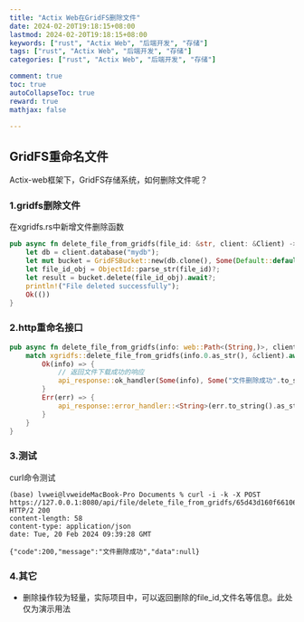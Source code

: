 ```yaml
---
title: "Actix Web在GridFS删除文件"
date: 2024-02-20T19:18:15+08:00
lastmod: 2024-02-20T19:18:15+08:00
keywords: ["rust", "Actix Web", "后端开发", "存储"]
tags: ["rust", "Actix Web", "后端开发", "存储"]
categories: ["rust", "Actix Web", "后端开发", "存储"]

comment: true
toc: true
autoCollapseToc: true
reward: true
mathjax: false

---
```


<!--more-->

## GridFS重命名文件


Actix-web框架下，GridFS存储系统，如何删除文件呢？


### 1.gridfs删除文件

在xgridfs.rs中新增文件删除函数

```rust
pub async fn delete_file_from_gridfs(file_id: &str, client: &Client) -> Result<(), Box<dyn std::error::Error>> {
	let db = client.database("mydb");
	let mut bucket = GridFSBucket::new(db.clone(), Some(Default::default()));
	let file_id_obj = ObjectId::parse_str(file_id)?;
	let result = bucket.delete(file_id_obj).await?;
	println!("File deleted successfully");
	Ok(())
}
```


### 2.http重命名接口

```rust
pub async fn delete_file_from_gridfs(info: web::Path<(String,)>, client: web::Data<Client>) -> Result<HttpResponse, Error> {
	match xgridfs::delete_file_from_gridfs(info.0.as_str(), &client).await {
		Ok(info) => {
			// 返回文件下载成功的响应
			api_response::ok_handler(Some(info), Some("文件删除成功".to_string())).await
		}
		Err(err) => {
			api_response::error_handler::<String>(err.to_string().as_str()).await
		}
	}
}
```

### 3.测试

curl命令测试


```shell
(base) lvwei@lvweideMacBook-Pro Documents % curl -i -k -X POST  https://127.0.0.1:8080/api/file/delete_file_from_gridfs/65d43d160f661065fb0a2998
HTTP/2 200 
content-length: 58
content-type: application/json
date: Tue, 20 Feb 2024 09:39:28 GMT

{"code":200,"message":"文件删除成功","data":null} 

```

### 4.其它

* 删除操作较为轻量，实际项目中，可以返回删除的file_id,文件名等信息。此处仅为演示用法
